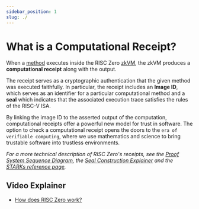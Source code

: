 ```yaml
---
sidebar_position: 1
slug: ./
---
```


# What is a Computational Receipt?

When a [method](../../terminology) executes inside the RISC Zero [zkVM](../zkvm/what_is_risc_zero.md), the zkVM produces a **computational receipt** along with the output. 

The receipt serves as a cryptographic authentication that the given method was executed faithfully. In particular, the receipt includes an **Image ID**, which serves as an identifier for a particular computational method and a **seal** which indicates that the associated execution trace satisfies the rules of the RISC-V ISA. 

By linking the image ID to the asserted output of the computation, computational receipts offer a powerful new model for trust in software. The option to check a computational receipt opens the doors to the `era of verifiable computing`, where we use mathematics and science to bring trustable software into trustless environments. 

*For a more technical description of RISC Zero's receipts, see the [Proof System Sequence Diagram](proof-system-sequence-diagram.md), the [Seal Construction Explainer](constructing-a-seal.md) and the [STARKs reference page](../../reference-docs/about-starks.md).* 

## Video Explainer
- [How does RISC Zero work?](https://www.youtube.com/watch?v=8hwY88xJoyM&list=PLcPzhUaCxlCgig7ofeARMPwQ8vbuD6hC5&index=8)
